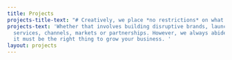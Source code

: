 ```yaml
---
title: Projects
projects-title-text: "# Creatively, we place *no restrictions* on what we invent."
projects-text: 'Whether that involves building disruptive brands, launching new products,
  services, channels, markets or partnerships. However, we always abide by one rule:
  it must be the right thing to grow your business. '
layout: projects
---
```


